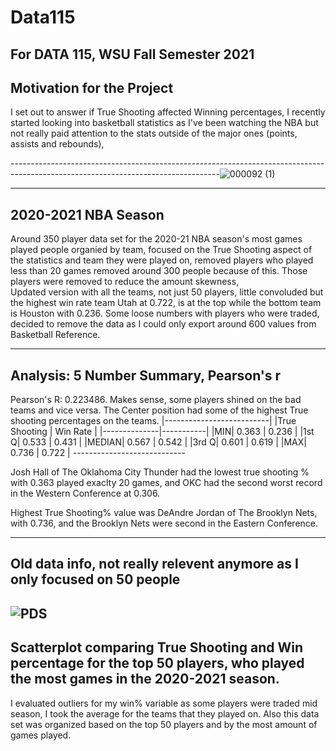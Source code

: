 # Data115
For DATA 115, WSU Fall Semester 2021
---------------------------------------------------------------------------------------------------------------------------------
Motivation for the Project
---------------------------------------------------------------------------------------------------------------------------------
I set out to answer if True Shooting affected Winning percentages, I recently started looking into basketball statistics as I've been watching the NBA but not really paid attention to the stats outside of the major ones (points, assists and rebounds), 

----------------------------------------------------------------------------------------------------------------------------------![000092 (1)](https://user-images.githubusercontent.com/91152880/144525428-38c892d7-a73d-402c-8a0c-3a2b4cafa84c.png)

----------------------------------------------------------------------------------------------------------------------------------
2020-2021 NBA Season
----------------------------------------------------------------------------------------------------------------------------------
Around 350 player data set for the 2020-21 NBA season's most games played people organied by team, focused on the True Shooting aspect of the statistics and team they were played on, removed players who played less than 20 games removed around 300 people because of this. Those players were removed to reduce the amount skewness,  
Updated version with all the teams, not just 50 players, little convoluded but the highest win rate team Utah at 0.722, is at the top while the bottom team is Houston with 0.236. 
Some loose numbers with players who were traded, decided to remove the data as I could only export around 600 values from Basketball Reference.

-------------------------------------------------------------------------------------------------------------------------------
Analysis: 5 Number Summary, Pearson's r
-------------------------------------------------------------------------------------------------------------------------------
Pearson's R: 0.223486.
Makes sense, some players shined on the bad teams and vice versa. The Center position had some of the highest True shooting percentages on the teams.
                      |--------------------------|
                      |True Shooting |	Win Rate  |
                      |--------------|-----------|
                      |MIN|	0.363	   |	0.236     |
                      |1st Q|	0.533	 |	0.431     |
                      |MEDIAN|	0.567	| 0.542     |
                      |3rd Q|	0.601		| 0.619     |
                      |MAX| 0.736		  | 0.722     |
                      ----------------------------

Josh Hall of The Oklahoma City Thunder had the lowest true shooting % with 0.363 played exaclty 20 games, and OKC had the second worst record in the Western Conference at 0.306.

Highest True Shooting% value was DeAndre Jordan of The Brooklyn Nets, with 0.736, and the Brooklyn Nets were second in the Eastern Conference.

----------------------------------------------------------------------------------------------------------------------------------
Old data info, not really relevent anymore as I only focused on 50 people
-----------------------------------------------------------------------------------------------------------------------------------
![PDS](https://user-images.githubusercontent.com/91152880/142282949-3ecde435-e6b0-46e8-a922-771906083eff.jpeg)
-----------------------------------------------------------------------------------------------------------------------------------
Scatterplot comparing True Shooting and Win percentage for the top 50 players, who played the most games in the 2020-2021 season.
-----------------------------------------------------------------------------------------------------------------------------------
I evaluated outliers for my win% variable as some players were traded mid season, I took the average for the teams that they played on. Also this data set was  organized based on the top 50 players and by the most amount of games played.
